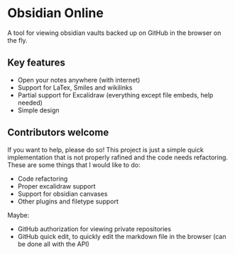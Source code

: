 # Obsidian Online
A tool for viewing obsidian vaults backed up on GitHub in the browser on the fly.

## Key features
- Open your notes anywhere (with internet)
- Support for LaTex, Smiles and wikilinks
- Partial support for Excalidraw (everything except file embeds, help needed)
- Simple design

## Contributors welcome
If you want to help, please do so! This project is just a simple quick implementation that is not properly rafined and the code needs refactoring. These are some things that I would like to do:
* Code refactoring
* Proper excalidraw support
* Support for obsidian canvases
* Other plugins and filetype support

Maybe:
* GitHub authorization for viewing private repositories
* GitHub quick edit, to quickly edit the markdown file in the browser (can be done all with the API)